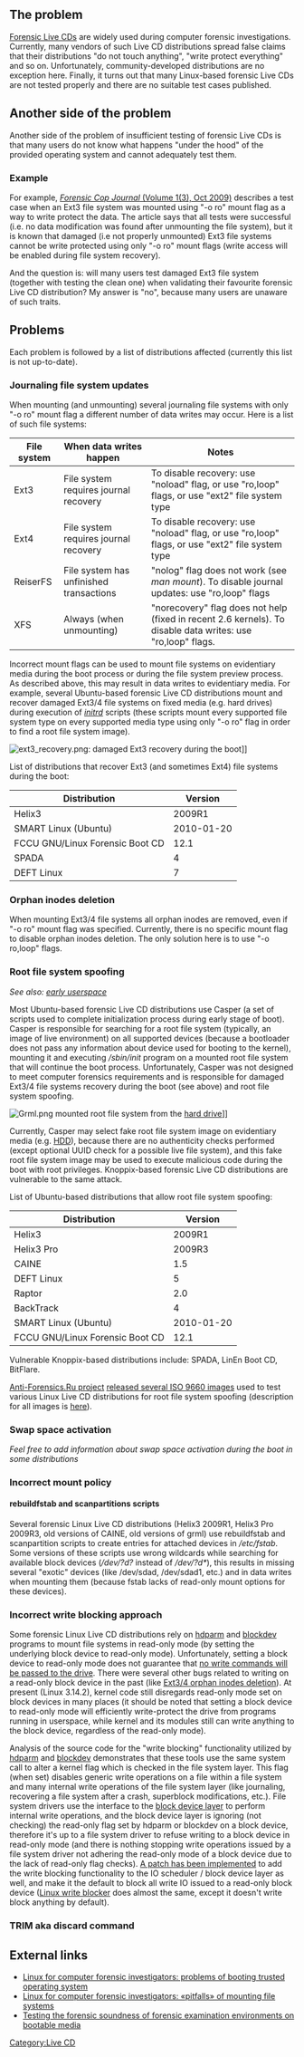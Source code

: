 ## The problem

[Forensic Live CDs](Live_CD "wikilink") are widely used during computer
forensic investigations. Currently, many vendors of such Live CD
distributions spread false claims that their distributions "do not touch
anything", "write protect everything" and so on. Unfortunately,
community-developed distributions are no exception here. Finally, it
turns out that many Linux-based forensic Live CDs are not tested
properly and there are no suitable test cases published.

## Another side of the problem

Another side of the problem of insufficient testing of forensic Live CDs
is that many users do not know what happens "under the hood" of the
provided operating system and cannot adequately test them.

### Example

For example, [*Forensic Cop Journal* (Volume 1(3), Oct
2009)](http://forensiccop.blogspot.com/2009/10/forensic-cop-journal-13-2009.html)
describes a test case when an Ext3 file system was mounted using "-o ro"
mount flag as a way to write protect the data. The article says that all
tests were successful (i.e. no data modification was found after
unmounting the file system), but it is known that damaged (i.e not
properly unmounted) Ext3 file systems cannot be write protected using
only "-o ro" mount flags (write access will be enabled during file
system recovery).

And the question is: will many users test damaged Ext3 file system
(together with testing the clean one) when validating their favourite
forensic Live CD distribution? My answer is "no", because many users are
unaware of such traits.

## Problems

Each problem is followed by a list of distributions affected (currently
this list is not up-to-date).

### Journaling file system updates

When mounting (and unmounting) several journaling file systems with only
"-o ro" mount flag a different number of data writes may occur. Here is
a list of such file systems:

| File system | When data writes happen                 | Notes                                                                                                       |
|-------------|-----------------------------------------|-------------------------------------------------------------------------------------------------------------|
| Ext3        | File system requires journal recovery   | To disable recovery: use "noload" flag, or use "ro,loop" flags, or use "ext2" file system type              |
| Ext4        | File system requires journal recovery   | To disable recovery: use "noload" flag, or use "ro,loop" flags, or use "ext2" file system type              |
| ReiserFS    | File system has unfinished transactions | "nolog" flag does not work (see *man mount*). To disable journal updates: use "ro,loop" flags               |
| XFS         | Always (when unmounting)                | "norecovery" flag does not help (fixed in recent 2.6 kernels). To disable data writes: use "ro,loop" flags. |

Incorrect mount flags can be used to mount file systems on evidentiary
media during the boot process or during the file system preview process.
As described above, this may result in data writes to evidentiary media.
For example, several Ubuntu-based forensic Live CD distributions mount
and recover damaged Ext3/4 file systems on fixed media (e.g. hard
drives) during execution of
[*initrd*](http://en.wikipedia.org/wiki/Initrd) scripts (these scripts
mount every supported file system type on every supported media type
using only "-o ro" flag in order to find a root file system image).

![](ext3_recovery.png "ext3_recovery.png"): damaged Ext3 recovery during
the boot\]\]

List of distributions that recover Ext3 (and sometimes Ext4) file
systems during the boot:

| Distribution                    | Version    |
|---------------------------------|------------|
| Helix3                          | 2009R1     |
| SMART Linux (Ubuntu)            | 2010-01-20 |
| FCCU GNU/Linux Forensic Boot CD | 12.1       |
| SPADA                           | 4          |
| DEFT Linux                      | 7          |

### Orphan inodes deletion

When mounting Ext3/4 file systems all orphan inodes are removed, even if
"-o ro" mount flag was specified. Currently, there is no specific mount
flag to disable orphan inodes deletion. The only solution here is to use
"-o ro,loop" flags.

### Root file system spoofing

*See also: [early userspace](Early_userspace "wikilink")*

Most Ubuntu-based forensic Live CD distributions use Casper (a set of
scripts used to complete initialization process during early stage of
boot). Casper is responsible for searching for a root file system
(typically, an image of live environment) on all supported devices
(because a bootloader does not pass any information about device used
for booting to the kernel), mounting it and executing */sbin/init*
program on a mounted root file system that will continue the boot
process. Unfortunately, Casper was not designed to meet computer
forensics requirements and is responsible for damaged Ext3/4 file
systems recovery during the boot (see above) and root file system
spoofing.

![](Grml.png "Grml.png") mounted root file system from the [hard
drive](hard_drive "wikilink")\]\]

Currently, Casper may select fake root file system image on evidentiary
media (e.g. [HDD](Hard_Drive "wikilink")), because there are no
authenticity checks performed (except optional UUID check for a possible
live file system), and this fake root file system image may be used to
execute malicious code during the boot with root privileges.
Knoppix-based forensic Live CD distributions are vulnerable to the same
attack.

List of Ubuntu-based distributions that allow root file system spoofing:

| Distribution                    | Version    |
|---------------------------------|------------|
| Helix3                          | 2009R1     |
| Helix3 Pro                      | 2009R3     |
| CAINE                           | 1.5        |
| DEFT Linux                      | 5          |
| Raptor                          | 2.0        |
| BackTrack                       | 4          |
| SMART Linux (Ubuntu)            | 2010-01-20 |
| FCCU GNU/Linux Forensic Boot CD | 12.1       |

Vulnerable Knoppix-based distributions include: SPADA, LinEn Boot CD,
BitFlare.

[Anti-Forensics.Ru project](http://anti-forensics.ru/) [released several
ISO 9660 images](http://digitalcorpora.org/corp/aor/drives/) used to
test various Linux Live CD distributions for root file system spoofing
(description for all images is
[here](http://anti-forensics.ru/casper/)).

### Swap space activation

*Feel free to add information about swap space activation during the
boot in some distributions*

### Incorrect mount policy

#### rebuildfstab and scanpartitions scripts

Several forensic Linux Live CD distributions (Helix3 2009R1, Helix3 Pro
2009R3, old versions of CAINE, old versions of grml) use rebuildfstab
and scanpartition scripts to create entries for attached devices in
*/etc/fstab*. Some versions of these scripts use wrong wildcards while
searching for available block devices (*/dev/?d?* instead of
*/dev/?d\**), this results in missing several "exotic" devices (like
/dev/sdad, /dev/sdad1, etc.) and in data writes when mounting them
(because fstab lacks of read-only mount options for these devices).

### Incorrect write blocking approach

Some forensic Linux Live CD distributions rely on
[hdparm](hdparm "wikilink") and [blockdev](blockdev "wikilink") programs
to mount file systems in read-only mode (by setting the underlying block
device to read-only mode). Unfortunately, setting a block device to
read-only mode does not guarantee that [no write commands will be passed
to the drive](http://oss.sgi.com/archives/xfs/2009-07/msg00213.html).
There were several other bugs related to writing on a read-only block
device in the past (like [Ext3/4 orphan inodes
deletion](https://lkml.org/lkml/2007/2/6/1)). At present (Linux 3.14.2),
kernel code still disregards read-only mode set on block devices in many
places (it should be noted that setting a block device to read-only mode
will efficiently write-protect the drive from programs running in
userspace, while kernel and its modules still can write anything to the
block device, regardless of the read-only mode).

Analysis of the source code for the "write blocking" functionality
utilized by [hdparm](hdparm "wikilink") and
[blockdev](blockdev "wikilink") demonstrates that these tools use the
same system call to alter a kernel flag which is checked in the file
system layer. This flag (when set) disables generic write operations on
a file within a file system and many internal write operations of the
file system layer (like journaling, recovering a file system after a
crash, superblock modifications, etc.). File system drivers use the
interface to the [block device
layer](http://researcher.watson.ibm.com/researcher/files/il-AVISHAY/01-block_io-v1.3.pdf)
to perform internal write operations, and the block device layer is
ignoring (not checking) the read-only flag set by hdparm or blockdev on
a block device, therefore it's up to a file system driver to refuse
writing to a block device in read-only mode (and there is nothing
stopping write operations issued by a file system driver not adhering
the read-only mode of a block device due to the lack of read-only flag
checks). [A patch has been
implemented](https://github.com/Schramp/linux-writeblock/wiki) to add
the write blocking functionality to the IO scheduler / block device
layer as well, and make it the default to block all write IO issued to a
read-only block device ([Linux write
blocker](Linux_write_blocker "wikilink") does almost the same, except it
doesn't write block anything by default).

### TRIM aka discard command

## External links

- [Linux for computer forensic investigators: problems of booting
  trusted operating
  system](http://www.computer-forensics-lab.org/pdf/Linux_for_computer_forensic_investigators_2.pdf)
- [Linux for computer forensic investigators: «pitfalls» of mounting
  file
  systems](http://www.computer-forensics-lab.org/pdf/Linux_for_computer_forensic_investigators.pdf)
- [Testing the forensic soundness of forensic examination environments
  on bootable
  media](http://www.dfrws.org/2014/proceedings/DFRWS2014-3.pdf)

[Category:Live CD](Category:Live_CD "wikilink")